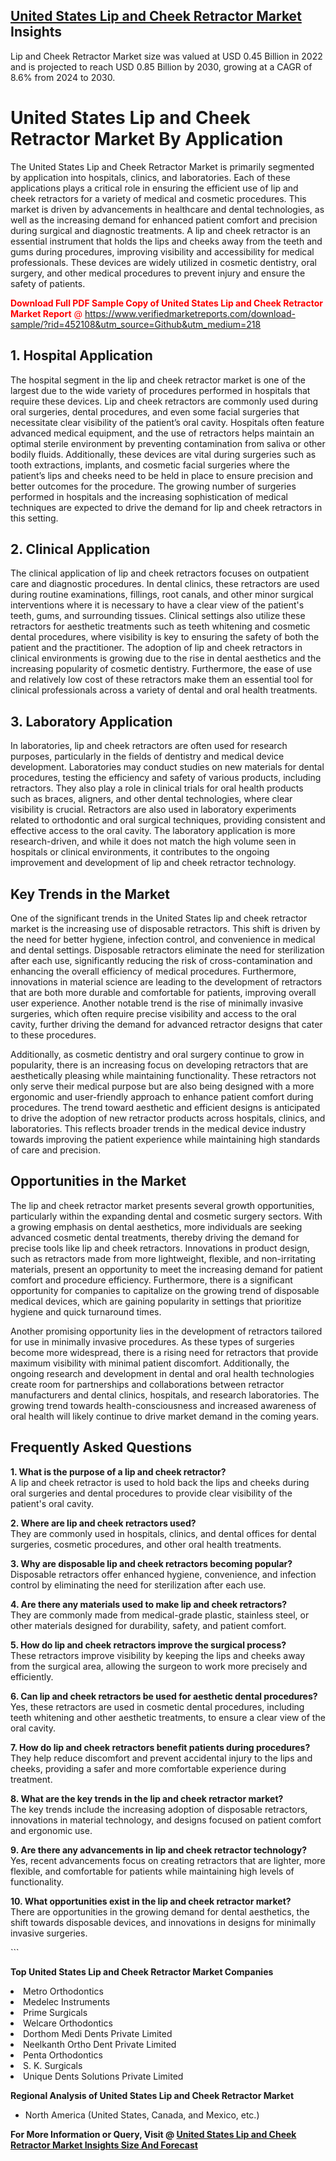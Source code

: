 <h2><a href="https://www.verifiedmarketreports.com/download-sample/?rid=452108&amp;utm_source=Github&amp;utm_medium=218" target="_blank">United States Lip and Cheek Retractor Market</a> Insights</h2><p>Lip and Cheek Retractor Market size was valued at USD 0.45 Billion in 2022 and is projected to reach USD 0.85 Billion by 2030, growing at a CAGR of 8.6% from 2024 to 2030.</p><p> <h1>United States Lip and Cheek Retractor Market By Application</h1> <p>The United States Lip and Cheek Retractor Market is primarily segmented by application into hospitals, clinics, and laboratories. Each of these applications plays a critical role in ensuring the efficient use of lip and cheek retractors for a variety of medical and cosmetic procedures. This market is driven by advancements in healthcare and dental technologies, as well as the increasing demand for enhanced patient comfort and precision during surgical and diagnostic treatments. A lip and cheek retractor is an essential instrument that holds the lips and cheeks away from the teeth and gums during procedures, improving visibility and accessibility for medical professionals. These devices are widely utilized in cosmetic dentistry, oral surgery, and other medical procedures to prevent injury and ensure the safety of patients. <p><span class=""><span style="color: #ff0000;"><strong>Download Full PDF Sample Copy of United States Lip and Cheek Retractor Market Report</strong> @ </span><a href="https://www.verifiedmarketreports.com/download-sample/?rid=452108&amp;utm_source=Github&amp;utm_medium=218" target="_blank">https://www.verifiedmarketreports.com/download-sample/?rid=452108&amp;utm_source=Github&amp;utm_medium=218</a></span></p></p> <h2>1. Hospital Application</h2> <p>The hospital segment in the lip and cheek retractor market is one of the largest due to the wide variety of procedures performed in hospitals that require these devices. Lip and cheek retractors are commonly used during oral surgeries, dental procedures, and even some facial surgeries that necessitate clear visibility of the patient’s oral cavity. Hospitals often feature advanced medical equipment, and the use of retractors helps maintain an optimal sterile environment by preventing contamination from saliva or other bodily fluids. Additionally, these devices are vital during surgeries such as tooth extractions, implants, and cosmetic facial surgeries where the patient’s lips and cheeks need to be held in place to ensure precision and better outcomes for the procedure. The growing number of surgeries performed in hospitals and the increasing sophistication of medical techniques are expected to drive the demand for lip and cheek retractors in this setting. <h2>2. Clinical Application</h2> <p>The clinical application of lip and cheek retractors focuses on outpatient care and diagnostic procedures. In dental clinics, these retractors are used during routine examinations, fillings, root canals, and other minor surgical interventions where it is necessary to have a clear view of the patient's teeth, gums, and surrounding tissues. Clinical settings also utilize these retractors for aesthetic treatments such as teeth whitening and cosmetic dental procedures, where visibility is key to ensuring the safety of both the patient and the practitioner. The adoption of lip and cheek retractors in clinical environments is growing due to the rise in dental aesthetics and the increasing popularity of cosmetic dentistry. Furthermore, the ease of use and relatively low cost of these retractors make them an essential tool for clinical professionals across a variety of dental and oral health treatments. <h2>3. Laboratory Application</h2> <p>In laboratories, lip and cheek retractors are often used for research purposes, particularly in the fields of dentistry and medical device development. Laboratories may conduct studies on new materials for dental procedures, testing the efficiency and safety of various products, including retractors. They also play a role in clinical trials for oral health products such as braces, aligners, and other dental technologies, where clear visibility is crucial. Retractors are also used in laboratory experiments related to orthodontic and oral surgical techniques, providing consistent and effective access to the oral cavity. The laboratory application is more research-driven, and while it does not match the high volume seen in hospitals or clinical environments, it contributes to the ongoing improvement and development of lip and cheek retractor technology. <h2>Key Trends in the Market</h2> <p>One of the significant trends in the United States lip and cheek retractor market is the increasing use of disposable retractors. This shift is driven by the need for better hygiene, infection control, and convenience in medical and dental settings. Disposable retractors eliminate the need for sterilization after each use, significantly reducing the risk of cross-contamination and enhancing the overall efficiency of medical procedures. Furthermore, innovations in material science are leading to the development of retractors that are both more durable and comfortable for patients, improving overall user experience. Another notable trend is the rise of minimally invasive surgeries, which often require precise visibility and access to the oral cavity, further driving the demand for advanced retractor designs that cater to these procedures. <p>Additionally, as cosmetic dentistry and oral surgery continue to grow in popularity, there is an increasing focus on developing retractors that are aesthetically pleasing while maintaining functionality. These retractors not only serve their medical purpose but are also being designed with a more ergonomic and user-friendly approach to enhance patient comfort during procedures. The trend toward aesthetic and efficient designs is anticipated to drive the adoption of new retractor products across hospitals, clinics, and laboratories. This reflects broader trends in the medical device industry towards improving the patient experience while maintaining high standards of care and precision.</p> <h2>Opportunities in the Market</h2> <p>The lip and cheek retractor market presents several growth opportunities, particularly within the expanding dental and cosmetic surgery sectors. With a growing emphasis on dental aesthetics, more individuals are seeking advanced cosmetic dental treatments, thereby driving the demand for precise tools like lip and cheek retractors. Innovations in product design, such as retractors made from more lightweight, flexible, and non-irritating materials, present an opportunity to meet the increasing demand for patient comfort and procedure efficiency. Furthermore, there is a significant opportunity for companies to capitalize on the growing trend of disposable medical devices, which are gaining popularity in settings that prioritize hygiene and quick turnaround times. <p>Another promising opportunity lies in the development of retractors tailored for use in minimally invasive procedures. As these types of surgeries become more widespread, there is a rising need for retractors that provide maximum visibility with minimal patient discomfort. Additionally, the ongoing research and development in dental and oral health technologies create room for partnerships and collaborations between retractor manufacturers and dental clinics, hospitals, and research laboratories. The growing trend towards health-consciousness and increased awareness of oral health will likely continue to drive market demand in the coming years.</p> <h2>Frequently Asked Questions</h2> <p><strong>1. What is the purpose of a lip and cheek retractor?</strong><br>A lip and cheek retractor is used to hold back the lips and cheeks during oral surgeries and dental procedures to provide clear visibility of the patient's oral cavity.</p> <p><strong>2. Where are lip and cheek retractors used?</strong><br>They are commonly used in hospitals, clinics, and dental offices for dental surgeries, cosmetic procedures, and other oral health treatments.</p> <p><strong>3. Why are disposable lip and cheek retractors becoming popular?</strong><br>Disposable retractors offer enhanced hygiene, convenience, and infection control by eliminating the need for sterilization after each use.</p> <p><strong>4. Are there any materials used to make lip and cheek retractors?</strong><br>They are commonly made from medical-grade plastic, stainless steel, or other materials designed for durability, safety, and patient comfort.</p> <p><strong>5. How do lip and cheek retractors improve the surgical process?</strong><br>These retractors improve visibility by keeping the lips and cheeks away from the surgical area, allowing the surgeon to work more precisely and efficiently.</p> <p><strong>6. Can lip and cheek retractors be used for aesthetic dental procedures?</strong><br>Yes, these retractors are used in cosmetic dental procedures, including teeth whitening and other aesthetic treatments, to ensure a clear view of the oral cavity.</p> <p><strong>7. How do lip and cheek retractors benefit patients during procedures?</strong><br>They help reduce discomfort and prevent accidental injury to the lips and cheeks, providing a safer and more comfortable experience during treatment.</p> <p><strong>8. What are the key trends in the lip and cheek retractor market?</strong><br>The key trends include the increasing adoption of disposable retractors, innovations in material technology, and designs focused on patient comfort and ergonomic use.</p> <p><strong>9. Are there any advancements in lip and cheek retractor technology?</strong><br>Yes, recent advancements focus on creating retractors that are lighter, more flexible, and comfortable for patients while maintaining high levels of functionality.</p> <p><strong>10. What opportunities exist in the lip and cheek retractor market?</strong><br>There are opportunities in the growing demand for dental aesthetics, the shift towards disposable devices, and innovations in designs for minimally invasive surgeries.</p> ```</p><p><strong>Top United States Lip and Cheek Retractor Market Companies</strong></p><div data-test-id=""><p><li>Metro Orthodontics</li><li> Medelec Instruments</li><li> Prime Surgicals</li><li> Welcare Orthodontics</li><li> Dorthom Medi Dents Private Limited</li><li> Neelkanth Ortho Dent Private Limited</li><li> Penta Orthodontics</li><li> S. K. Surgicals</li><li> Unique Dents Solutions Private Limited</li></p><div><strong>Regional Analysis of&nbsp;United States Lip and Cheek Retractor Market</strong></div><ul><li dir="ltr"><p dir="ltr">North America&nbsp;(United States, Canada, and Mexico, etc.)</p></li></ul><p><strong>For More Information or Query, Visit @&nbsp;</strong><strong><a href="https://www.verifiedmarketreports.com/product/lip-and-cheek-retractor-market/?utm_source=Github&amp;utm_medium=218" target="_blank">United States Lip and Cheek Retractor Market Insights Size And Forecast</a></strong></p></div>
